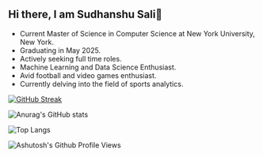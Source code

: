 ## Hi there, I am Sudhanshu Sali👋

- Current Master of Science in Computer Science at New York University, New York.
- Graduating in May 2025.
- Actively seeking full time roles.
- Machine Learning and Data Science Enthusiast.
- Avid football and video games enthusiast.
- Currently delving into the field of sports analytics.


[![GitHub Streak](https://streak-stats.demolab.com/?user=sudsali&theme=radical)](https://git.io/streak-stats)

![Anurag's GitHub stats](https://github-readme-stats.vercel.app/api?username=sudsali&show_icons=true&theme=radical&rank_icon=github)

![Top Langs](https://github-readme-stats.vercel.app/api/top-langs/?username=sudsali&layout=compact)

![Ashutosh's Github Profile Views](https://komarev.com/ghpvc/?username=sudsali&color=blueviolet)  
